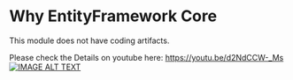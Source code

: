 # Why EntityFramework Core

This module does not have coding artifacts. 

Please check the Details on youtube here: https://youtu.be/d2NdCCW-_Ms
[![IMAGE ALT TEXT](http://img.youtube.com/vi/d2NdCCW-_Ms/0.jpg)](http://www.youtube.com/watch?v=d2NdCCW-_Ms "What and Why EF")
